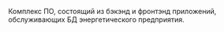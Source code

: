 Комплекс ПО, состоящий из бэкэнд и фронтэнд приложений, обслуживающих БД энергетического предприятия.

